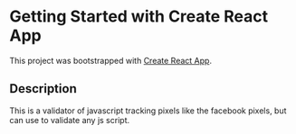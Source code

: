 # Getting Started with Create React App

This project was bootstrapped with [Create React App](https://github.com/facebook/create-react-app).

## Description

This is a validator of javascript tracking pixels like the facebook pixels, but can use to validate any js script.
